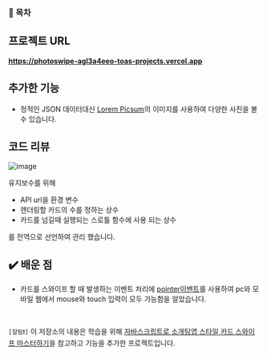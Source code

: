 
### 📄 목차

## 프로젝트 URL
**https://photoswipe-agl3a4eeo-toas-projects.vercel.app**

## 추가한 기능
- 정적인 JSON 데이터대신 [Lorem Picsum](https://picsum.photos/)의 이미지를 사용하여 다양한 사진을 볼 수 있습니다.

## 코드 리뷰
![image](https://github.com/toa-web-dev/Photoswipe/assets/85207564/70aa3ab6-a6a7-47bf-bd76-8b75a08206ef)

유지보수를 위해 
  - API url을 환경 변수
  - 렌더링할 카드의 수를 정하는 상수
  - 카드를 넘길때 실행되는 스로틀 함수에 사용 되는 상수
    
를 전역으로 선언하여 관리 했습니다. 

## ✔️ 배운 점
- 카드를 스와이프 할 때 발생하는 이벤트 처리에 [pointer이벤트](https://developer.mozilla.org/en-US/docs/Web/API/Pointer_events)를 사용하여 pc와 모바일 웹에서 mouse와 touch 입력이 모두 가능함을 알았습니다.

<br/>

`[알림❗]` 이 저장소의 내용은 학습을 위해 [자바스크립트로 소개팅앱 스타일 카드 스와이프 마스터하기](https://www.youtube.com/watch?v=O0rgN2H9pEY)을 참고하고 기능을 추가한 프로젝트입니다.
